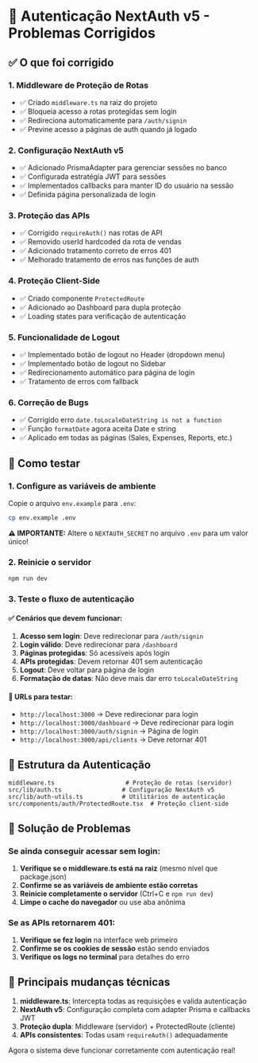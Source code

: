 # 🔐 Autenticação NextAuth v5 - Problemas Corrigidos

## ✅ O que foi corrigido

### 1. **Middleware de Proteção de Rotas**
- ✅ Criado `middleware.ts` na raiz do projeto
- ✅ Bloqueia acesso a rotas protegidas sem login
- ✅ Redireciona automaticamente para `/auth/signin`
- ✅ Previne acesso a páginas de auth quando já logado

### 2. **Configuração NextAuth v5**
- ✅ Adicionado PrismaAdapter para gerenciar sessões no banco
- ✅ Configurada estratégia JWT para sessões
- ✅ Implementados callbacks para manter ID do usuário na sessão
- ✅ Definida página personalizada de login

### 3. **Proteção das APIs**
- ✅ Corrigido `requireAuth()` nas rotas de API
- ✅ Removido userId hardcoded da rota de vendas  
- ✅ Adicionado tratamento correto de erros 401
- ✅ Melhorado tratamento de erros nas funções de auth

### 4. **Proteção Client-Side**
- ✅ Criado componente `ProtectedRoute`
- ✅ Adicionado ao Dashboard para dupla proteção
- ✅ Loading states para verificação de autenticação

### 5. **Funcionalidade de Logout**
- ✅ Implementado botão de logout no Header (dropdown menu)
- ✅ Implementado botão de logout no Sidebar
- ✅ Redirecionamento automático para página de login
- ✅ Tratamento de erros com fallback

### 6. **Correção de Bugs**
- ✅ Corrigido erro `date.toLocaleDateString is not a function`
- ✅ Função `formatDate` agora aceita Date e string
- ✅ Aplicado em todas as páginas (Sales, Expenses, Reports, etc.)

## 🚀 Como testar

### 1. **Configure as variáveis de ambiente**
Copie o arquivo `env.example` para `.env`:
```bash
cp env.example .env
```

**⚠️ IMPORTANTE:** Altere o `NEXTAUTH_SECRET` no arquivo `.env` para um valor único!

### 2. **Reinicie o servidor**
```bash
npm run dev
```

### 3. **Teste o fluxo de autenticação**

#### ✅ Cenários que devem funcionar:
1. **Acesso sem login**: Deve redirecionar para `/auth/signin`
2. **Login válido**: Deve redirecionar para `/dashboard`  
3. **Páginas protegidas**: Só acessíveis após login
4. **APIs protegidas**: Devem retornar 401 sem autenticação
5. **Logout**: Deve voltar para página de login
6. **Formatação de datas**: Não deve mais dar erro `toLocaleDateString`

#### 🧪 URLs para testar:
- `http://localhost:3000` → Deve redirecionar para login
- `http://localhost:3000/dashboard` → Deve redirecionar para login
- `http://localhost:3000/auth/signin` → Página de login
- `http://localhost:3000/api/clients` → Deve retornar 401

## 🔧 Estrutura da Autenticação

```
middleware.ts                    # Proteção de rotas (servidor)
src/lib/auth.ts                 # Configuração NextAuth v5
src/lib/auth-utils.ts           # Utilitários de autenticação
src/components/auth/ProtectedRoute.tsx  # Proteção client-side
```

## 🐛 Solução de Problemas

### Se ainda conseguir acessar sem login:
1. **Verifique se o middleware.ts está na raiz** (mesmo nível que package.json)
2. **Confirme se as variáveis de ambiente estão corretas**
3. **Reinicie completamente o servidor** (Ctrl+C e `npm run dev`)
4. **Limpe o cache do navegador** ou use aba anônima

### Se as APIs retornarem 401:
1. **Verifique se fez login** na interface web primeiro
2. **Confirme se os cookies de sessão** estão sendo enviados
3. **Verifique os logs no terminal** para detalhes do erro

## 📝 Principais mudanças técnicas

1. **middleware.ts**: Intercepta todas as requisições e valida autenticação
2. **NextAuth v5**: Configuração completa com adapter Prisma e callbacks JWT
3. **Proteção dupla**: Middleware (servidor) + ProtectedRoute (cliente)
4. **APIs consistentes**: Todas usam `requireAuth()` adequadamente

Agora o sistema deve funcionar corretamente com autenticação real!
